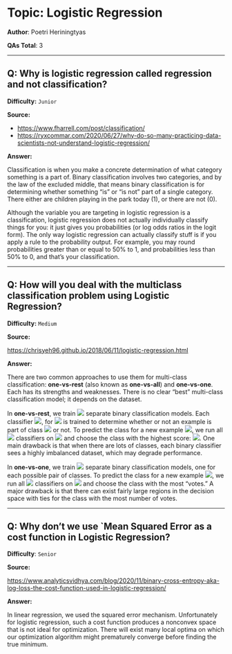 # Topic: Logistic Regression

**Author**: Poetri Heriningtyas

**QAs Total**: 3

---

## Q: Why is logistic regression called regression and not classification?

**Difficulty:** `Junior`

**Source:**

* https://www.fharrell.com/post/classification/
* https://ryxcommar.com/2020/06/27/why-do-so-many-practicing-data-scientists-not-understand-logistic-regression/

**Answer:**

Classification is when you make a concrete determination of what category something is a part of. Binary classification involves two categories, and by the law of the excluded middle, that means binary classification is for determining whether something “is” or “is not” part of a single category. There either are children playing in the park today (1), or there are not (0).

Although the variable you are targeting in logistic regression is a classification, logistic regression does not actually individually classify things for you: it just gives you probabilities (or log odds ratios in the logit form). The only way logistic regression can actually classify stuff is if you apply a rule to the probability output. For example, you may round probabilities greater than or equal to 50% to 1, and probabilities less than 50% to 0, and that’s your classification.


---

## Q: How will you deal with the multiclass classification problem using Logistic Regression?

**Difficulty:** `Medium`

**Source:**

https://chrisyeh96.github.io/2018/06/11/logistic-regression.html

**Answer:**

There are two common approaches to use them for multi-class classification: **one-vs-rest** (also known as **one-vs-all**) and **one-vs-one**. Each has its strengths and weaknesses. There is no clear “best” multi-class classification model; it depends on the dataset.

In **one-vs-rest**, we train <img src="https://render.githubusercontent.com/render/math?math=C"> separate binary classification models. Each classifier <img src="https://render.githubusercontent.com/render/math?math=f_c">, for <img src="https://render.githubusercontent.com/render/math?math=c\in\{1,...C\}"> is trained to determine whether or not an example is part of class <img src="https://render.githubusercontent.com/render/math?math=c"> or not. To predict the class for a new example <img src="https://render.githubusercontent.com/render/math?math=x">, we run all <img src="https://render.githubusercontent.com/render/math?math=C"> classifiers on <img src="https://render.githubusercontent.com/render/math?math=x"> and choose the class with the highest score: <img src="https://render.githubusercontent.com/render/math?math=\hat{y} = argmax_{c\in\{1,...C\}} f_c(x)">. One main drawback is that when there are lots of classes, each binary classifier sees a highly imbalanced dataset, which may degrade performance.

In **one-vs-one**, we train <img src="https://render.githubusercontent.com/render/math?math={C \choose 2} = C(C-1)/2)"> separate binary classification models, one for each possible pair of classes. To predict the class for a new example <img src="https://render.githubusercontent.com/render/math?math=x">, we run all <img src="https://render.githubusercontent.com/render/math?math={C \choose 2}"> classifiers on <img src="https://render.githubusercontent.com/render/math?math=x"> and choose the class with the most “votes.” A major drawback is that there can exist fairly large regions in the decision space with ties for the class with the most number of votes.


---
## Q: Why don’t we use `Mean Squared Error as a cost function in Logistic Regression?

**Difficulty**: `Senior`

**Source:**

https://www.analyticsvidhya.com/blog/2020/11/binary-cross-entropy-aka-log-loss-the-cost-function-used-in-logistic-regression/

**Answer:**

In linear regression, we used the squared error mechanism. Unfortunately for logistic regression, such a cost function produces a nonconvex space that is not ideal for optimization. There will exist many local optima on which our optimization algorithm might prematurely converge before finding the true minimum.